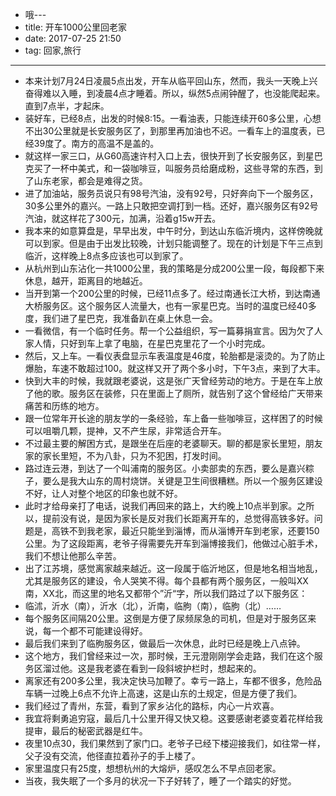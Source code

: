 - 哦---
- title: 开车1000公里回老家
- date: 2017-07-25 21:50
- tag: 回家,旅行
- --
- 本来计划7月24日凌晨5点出发，开车从临平回山东，然而，我头一天晚上兴奋得难以入睡，到凌晨4点才睡着。所以，纵然5点闹钟醒了，也没能爬起来。直到7点半，才起床。
- 装好车，已经8点，出发的时候8:15。一看油表，只能连续开60多公里，心想不出30公里就是长安服务区了，到那里再加油也不迟。一看车上的温度表，已经39度了。南方的高温不是盖的。
- 就这样一家三口，从G60高速许村入口上去，很快开到了长安服务区，到星巴克买了一杯中美式，和一袋咖啡豆，叫服务员给磨成粉，这些寻常的东西，到了山东老家，都会是难得之货。
- 进了加油站，服务员说只有98号汽油，没有92号，只好奔向下一个服务区，30多公里外的嘉兴。一路上只敢把空调打到一档。还好，嘉兴服务区有92号汽油，就这样花了300元，加满，沿着g15w开去。
- 我本来的如意算盘是，早早出发，中午时分，到达山东临沂境内，这样傍晚就可以到家。但是由于出发比较晚，计划只能调整了。现在的计划是下午三点到临沂，这样晚上8点多应该也可以到家了。
- 从杭州到山东沾化一共1000公里，我的策略是分成200公里一段，每段都下来休息，越开，距离目的地越近。
- 当开到第一个200公里的时候，已经11点多了。经过南通长江大桥，到达南通大桥服务区。这个服务区人流量大，也有一家星巴克。当时的温度已经40多度，我们进了星巴克，我准备趴在桌上休息一会。
- 一看微信，有一个临时任务。帮一个公益组织，写一篇募捐宣言。因为欠了人家人情，只好到车上拿了电脑，在星巴克里花了一个小时完成。
- 然后，又上车。一看仪表盘显示车表温度是46度，轮胎都是滚烫的。为了防止爆胎，车速不敢超过100。就这样又开了两个多小时，下午3点，来到了大丰。
- 快到大丰的时候，我就跟老婆说，这是张广天曾经劳动的地方。于是在车上放了他的歌。服务区在装修，只在里面上了厕所，就告别了这个曾经给广天带来痛苦和历练的地方。
- 跟一位常年开长途的朋友学的一条经验，车上备一些咖啡豆，这样困了的时候可以咀嚼几颗，提神，又不产生尿，非常适合开车。
- 不过最主要的解困方式，是跟坐在后座的老婆聊天。聊的都是家长里短，朋友家的家长里短，不为八卦，只为不犯困，打发时间。
- 路过连云港，到达了一个叫浦南的服务区。小卖部卖的东西，要么是嘉兴粽子，要么是我大山东的周村烧饼。关键是卫生间很糟糕。所以一个服务区建设不好，让人对整个地区的印象也就不好。
- 此时才给母亲打了电话，说我们再回来的路上，大约晚上10点半到家。之所以，提前没有说，是因为家长是反对我们长距离开车的，总觉得高铁多好。问题是，高铁不到我老家，最近只能坐到淄博，而从淄博开车到老家，还要150公里。为了这段距离，老爷子得需要先开车到淄博接我们，他做过心脏手术，我们不想让他那么辛苦。
- 出了江苏境，感觉离家越来越近。这一段属于临沂地区，但是地名相当地乱，尤其是服务区的建设，令人哭笑不得。每个县都有两个服务区，一般叫XX南，XX北，而这里的地名又都带个”沂“字，所以我们路过了以下服务区：
- 临沭，沂水（南），沂水（北），沂南，临朐（南），临朐（北）……
- 每个服务区间隔20公里。这倒是方便了尿频尿急的司机，但是对于服务区来说，每一个都不可能建设得好。
- 最后我们来到了临朐服务区，做最后一次休息，此时已经是晚上八点钟。
- 这个地方，我们曾经来过一次，那时候，王元澄刚刚学会走路，我们在这个服务区溜过他。这是我老婆在看到一段斜坡护栏时，想起来的。
- 离家还有200多公里，我决定快马加鞭了。幸亏一路上，车都不很多，危险品车辆一过晚上6点不允许上高速，这是山东的土规定，但是方便了我们。
- 我们经过了青州，东营，看到了家乡沾化的路标，内心一片欢喜。
- 我宜将剩勇追穷寇，最后几十公里开得又快又稳。这要感谢老婆变着花样给我提审，最后的秘密武器是红牛。
- 夜里10点30，我们果然到了家门口。老爷子已经下楼迎接我们，如往常一样，父子没有交流，他径直拉着孙子的手上楼了。
- 家里温度只有25度，想想杭州的大熔炉，感叹怎么不早点回老家。
- 当夜，我失眠了一个多月的状况一下子好转了，睡了一个踏实的好觉。
